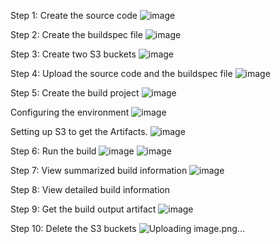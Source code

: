 Step 1: Create the source code
![image](https://github.com/Pranaenae/AWS/assets/80820244/513a6b0c-aa97-4555-a950-b313be672ff8)

Step 2: Create the buildspec file
![image](https://github.com/Pranaenae/AWS/assets/80820244/e862b25d-f7e7-490a-99b5-b0a982cf97f3)

Step 3: Create two S3 buckets
![image](https://github.com/Pranaenae/AWS/assets/80820244/032ba61d-dc88-479b-aeac-62bf77a20f6e)

Step 4: Upload the source code and the buildspec file
![image](https://github.com/Pranaenae/AWS/assets/80820244/030f1a4f-9585-4440-9a51-4c2bb59bb8f4)

Step 5: Create the build project
![image](https://github.com/Pranaenae/AWS/assets/80820244/3a927925-ed71-4986-826e-b1224f3fa159)

Configuring the environment
![image](https://github.com/Pranaenae/AWS/assets/80820244/a121455c-7d62-4815-824c-fc72729717a5)

Setting up S3 to get the Artifacts.
![image](https://github.com/Pranaenae/AWS/assets/80820244/347f0673-6192-443a-a08b-850a3d75abb7)

Step 6: Run the build
![image](https://github.com/Pranaenae/AWS/assets/80820244/8b3f0803-dd88-4c51-8138-49086210b75e)
![image](https://github.com/Pranaenae/AWS/assets/80820244/5a00b352-811e-45d2-843e-7de9cdf042d2)

Step 7: View summarized build information
![image](https://github.com/Pranaenae/AWS/assets/80820244/3415d75e-20ab-4948-8c5d-9feed01eaed7)

Step 8: View detailed build information

Step 9: Get the build output artifact
![image](https://github.com/Pranaenae/AWS/assets/80820244/616ce746-6934-497b-96ed-232e4d3e14d5)

Step 10: Delete the S3 buckets
![Uploading image.png…]()
